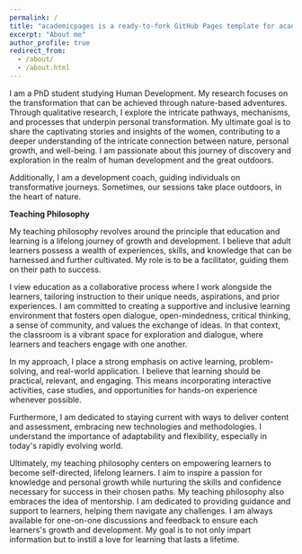 ```yaml
---
permalink: /
title: "academicpages is a ready-to-fork GitHub Pages template for academic personal websites"
excerpt: "About me"
author_profile: true
redirect_from: 
  - /about/
  - /about.html
---
```


I am a PhD student studying Human Development. My research focuses on the transformation that can be achieved through nature-based adventures. Through qualitative research, I explore the intricate pathways, mechanisms, and processes that underpin personal transformation. My ultimate goal is to share the captivating stories and insights of the women, contributing to a deeper understanding of the intricate connection between nature, personal growth, and well-being. I am passionate about this journey of discovery and exploration in the realm of human development and the great outdoors.

Additionally, I am a development coach, guiding individuals on transformative journeys. Sometimes, our sessions take place outdoors, in the heart of nature.

**Teaching Philosophy**

My teaching philosophy revolves around the principle that education and learning is a lifelong journey of growth and development. I believe that adult learners possess a wealth of experiences, skills, and knowledge that can be harnessed and further cultivated. My role is to be a facilitator, guiding them on their path to success.

I view education as a collaborative process where I work alongside the learners, tailoring instruction to their unique needs, aspirations, and prior experiences. I am committed to creating a supportive and inclusive learning environment that fosters open dialogue, open-mindedness, critical thinking, a sense of community, and values the exchange of ideas. In that context, the classroom is a vibrant space for exploration and dialogue, where learners and teachers engage with one another.

In my approach, I place a strong emphasis on active learning, problem-solving, and real-world application. I believe that learning should be practical, relevant, and engaging. This means incorporating interactive activities, case studies, and opportunities for hands-on experience whenever possible.

Furthermore, I am dedicated to staying current with ways to deliver content and assessment, embracing new technologies and methodologies. I understand the importance of adaptability and flexibility, especially in today's rapidly evolving world.

Ultimately, my teaching philosophy centers on empowering learners to become self-directed, lifelong learners. I aim to inspire a passion for knowledge and personal growth while nurturing the skills and confidence necessary for success in their chosen paths. My teaching philosophy also embraces the idea of mentorship. I am dedicated to providing guidance and support to learners, helping them navigate any challenges. I am always available for one-on-one discussions and feedback to ensure each learners's growth and development. My goal is to not only impart information but to instill a love for learning that lasts a lifetime.
